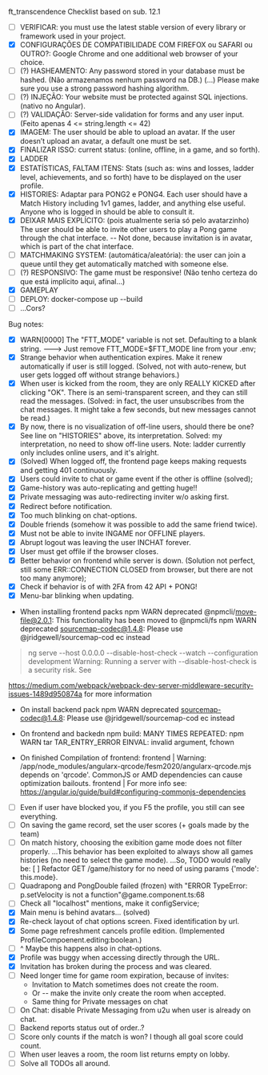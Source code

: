 ft_transcendence
Checklist based on sub. 12.1

 - [ ]	VERIFICAR: you must use the latest stable version of every library or framework used in your project.
 - [X] CONFIGURAÇÕES DE COMPATIBILIDADE COM FIREFOX ou SAFARI ou OUTRO?: Google Chrome and one additional web browser of your choice.
 - [ ] (?) HASHEAMENTO: Any password stored in your database must be hashed. (Não armazenamos nenhum password na DB.) (...) Please make sure you use a strong password hashing algorithm.
 - [ ] (?) INJEÇÃO: Your website must be protected against SQL injections. (nativo no Angular).
 - [ ] (?) VALIDAÇÃO: Server-side validation for forms and any user input. (Feito apenas 4 <= string.length <= 42)
 - [X] IMAGEM: The user should be able to upload an avatar. If the user doesn’t upload an avatar, a default one must be set.
 - [X] FINALIZAR ISSO: current status: (online, offline, in a game, and so forth).
 - [X] LADDER
 - [X] ESTATÍSTICAS, FALTAM ITENS: Stats (such as: wins and losses, ladder level, achievements, and so forth) have to be displayed on the user profile.
 - [X] HISTORIES: Adaptar para PONG2 e PONG4. Each user should have a Match History including 1v1 games, ladder, and anything else useful. Anyone who is logged in should be able to consult it.
 - [X] DEIXAR MAIS EXPLÍCITO: (pois atualmente seria só pelo avatarzinho) The user should be able to invite other users to play a Pong game through the chat interface. -- Not done, because invitation is in avatar, which is part of the chat interface.
 - [ ] MATCHMAKING SYSTEM: (automática/aleatória): the user can join a queue until they get automatically matched with someone else.
 - [ ] (?) RESPONSIVO: The game must be responsive! (Não tenho certeza do que está implícito aqui, afinal...)
 - [X] GAMEPLAY
 - [ ] DEPLOY: docker-compose up --build
 - [ ] ...Cors?

Bug notes:
 - [X] WARN[0000] The "FTT_MODE" variable is not set. Defaulting to a blank string. 
---> Just remove FTT_MODE=$FTT_MODE line from your .env;
 - [X] Strange behavior when authentication expires. Make it renew automatically if user is still logged. (Solved, not with auto-renew, but user gets logged off without strange behaviors.)
 - [X] When user is kicked from the room, they are only REALLY KICKED after clicking "OK". There is an semi-transparent screen, and they can still read the messages. (Solved: in fact, the user unsubscribes from the chat messages. It might take a few seconds, but new messages cannot be read.)
 - [X] By now, there is no visualization of off-line users, should there be one? See line on "HISTORIES" above, its interpretation. Solved: my interpretation, no need to show off-line users. Note: ladder currently only includes online users, and it's alright.
 - [X] (Solved) When logged off, the frontend page keeps making requests and getting 401 continuously.
 - [X] Users could invite to chat or game event if the other is offline (solved);
 - [X] Game-history was auto-replicating and getting huge!!
 - [X] Private messaging was auto-redirecting inviter w/o asking first.
 - [X] Redirect before notification.
 - [X] Too much blinking on chat-options.
 - [X] Double friends (somehow it was possible to add the same friend twice).
 - [X] Must not be able to invite INGAME nor OFFLINE players.
 - [X] Abrupt logout was leaving the user INCHAT forever.
 - [X] User must get offile if the browser closes.
 - [X] Better behavior on frontend while server is down. (Solution not perfect, still some ERR::CONNECTION CLOSED from browser, but there are not too many anymore);
 - [X] Check if behavior is of with 2FA from 42 API + PONG!
 - [X] Menu-bar blinking when updating.

- When installing frontend packs
npm WARN deprecated @npmcli/move-file@2.0.1: This functionality has been moved 
to @npmcli/fs
npm WARN deprecated sourcemap-codec@1.4.8: Please use @jridgewell/sourcemap-cod
ec instead

> ng serve --host 0.0.0.0 --disable-host-check --watch --configuration development
Warning: Running a server with --disable-host-check is a security risk. See 

https://medium.com/webpack/webpack-dev-server-middleware-security-issues-1489d950874a for more information
- On install backend pack
npm WARN deprecated sourcemap-codec@1.4.8: Please use @jridgewell/sourcemap-cod
ec instead

- On frontend and backedn npm build:
MANY TIMES REPEATED:
npm WARN tar TAR_ENTRY_ERROR EINVAL: invalid argument, fchown

- On finished Compilation of frontend:
frontend                    | Warning: /app/node_modules/angularx-qrcode/fesm2020/angularx-qrcode.mjs depends on 'qrcode'. CommonJS 
or AMD dependencies can cause optimization bailouts.
frontend                    | For more info see: https://angular.io/guide/build#configuring-commonjs-dependencies

 - [ ] Even if user have blocked you, if you F5 the profile, you still can see everything.
 - [ ] On saving the game record, set the user scores (+ goals made by the team)
 - [ ] On match history, choosing the exibition game mode does not filter properly.
    ...This behavior has been exploited to always show all games histories (no need to select the game mode).
	...So, TODO would really be: [ ] Refactor GET /game/history for no need of using params {'mode': this.mode}.
 - [ ] Quadrapong and PongDouble failed (frozen) with "ERROR TypeError: p.setVelocity is not a function"@game.component.ts:68
 - [ ] Check all "localhost" mentions, make it configService;
 - [X] Main menu is behind avatars... (solved)
 - [X] Re-check layout of chat options screen. Fixed identification by url.
 - [X] Some page refreshment cancels profile edition. (Implemented ProfileCompoenent.editing:boolean.)
 - [ ] ^ Maybe this happens also in chat-options.
 - [X] Profile was buggy when accessing directly through the URL.
 - [X] Invitation has broken during the process and was cleared.
 - [ ] Need longer time for game room expiration, because of invites:
	- Invitation to Match sometimes does not create the room.
	- Or -- make the invite only create the room when accepted.
	- Same thing for Private messages on chat
 - [ ] On Chat: disable Private Messaging from u2u when user is already on chat.
 - [ ] Backend reports status out of order..?
 - [ ] Score only counts if the match is won? I though all goal score could count.
 - [ ] When user leaves a room, the room list returns empty on lobby.
 - [ ] Solve all TODOs all around.
